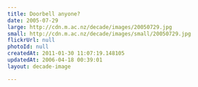 ```yaml
---
title: Doorbell anyone?
date: 2005-07-29
large: http://cdn.m.ac.nz/decade/images/20050729.jpg
small: http://cdn.m.ac.nz/decade/images/small/20050729.jpg
flickrUrl: null
photoId: null
createdAt: 2011-01-30 11:07:19.148105
updatedAt: 2006-04-18 00:39:01
layout: decade-image

---
```


